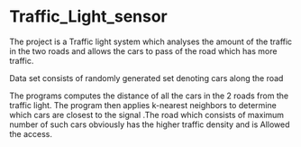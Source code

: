 # Traffic_Light_sensor
The project is a Traffic light system which analyses the amount of the traffic in the two roads and allows the cars to pass of the road which has more traffic.

Data set consists of randomly generated set denoting cars along the road

The programs computes the distance of all the cars in the 2 roads from the traffic light. The program then applies k-nearest neighbors to determine which cars are closest to the signal .The road which consists of maximum number of such cars  obviously has the higher traffic density and  is
Allowed the access.
 
